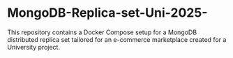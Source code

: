 # MongoDB-Replica-set-Uni-2025-
This repository contains a Docker Compose setup for a MongoDB distributed replica set tailored for an e-commerce marketplace created for a University project.
